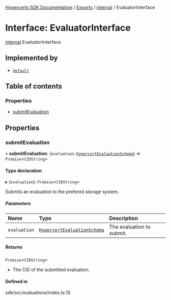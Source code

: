 [Hypercerts SDK Documentation](../README.md) / [Exports](../modules.md) / [internal](../modules/internal.md) / EvaluatorInterface

# Interface: EvaluatorInterface

[internal](../modules/internal.md).EvaluatorInterface

## Implemented by

- [`default`](../classes/internal.default.md)

## Table of contents

### Properties

- [submitEvaluation](internal.EvaluatorInterface.md#submitevaluation)

## Properties

### submitEvaluation

• **submitEvaluation**: (`evaluation`: [`HypercertEvaluationSchema`](HypercertEvaluationSchema.md)) => `Promise`\<`CIDString`\>

#### Type declaration

▸ (`evaluation`): `Promise`\<`CIDString`\>

Submits an evaluation to the prefered storage system.

##### Parameters

| Name         | Type                                                        | Description               |
| :----------- | :---------------------------------------------------------- | :------------------------ |
| `evaluation` | [`HypercertEvaluationSchema`](HypercertEvaluationSchema.md) | The evaluation to submit. |

##### Returns

`Promise`\<`CIDString`\>

- The CID of the submitted evaluation.

#### Defined in

sdk/src/evaluations/index.ts:15
